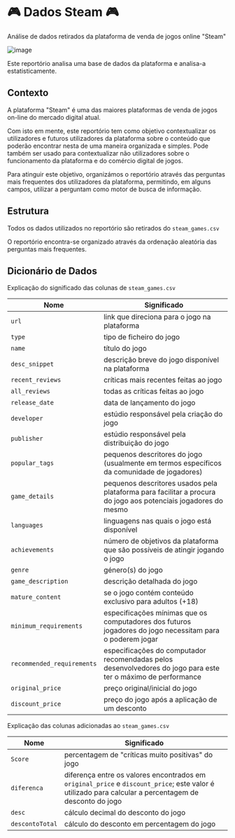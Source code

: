 # 🎮 Dados Steam 🎮
Análise de dados retirados da plataforma de venda de jogos online "Steam"

![image](https://i0.wp.com/otageek.com.br/wp-content/uploads/2021/03/Steam-logo-otageek.jpg?fit=810%2C456&ssl=1)

Este reportório analisa uma base de dados da plataforma e analisa-a estatisticamente.

## Contexto
A plataforma "Steam" é uma das maiores plataformas de venda de jogos on-line do mercado digital atual.

Com isto em mente, este reportório tem como objetivo contextualizar os utilizadores e futuros utilizadores da plataforma sobre o conteúdo que poderão encontrar nesta de uma maneira organizada e simples. Pode também ser usado para contextualizar não utilizadores sobre o funcionamento da plataforma e do comércio digital de jogos.

Para atinguir este objetivo, organizámos o reportório através das perguntas mais frequentes dos utilizadores da plataforma, permitindo, em alguns campos, utilizar a perguntam como motor de busca de informação.

## Estrutura

Todos os dados utilizados no reportório são retirados do `steam_games.csv`

O reportório encontra-se organizado através da ordenação aleatória das perguntas mais frequentes.

## Dicionário de Dados

Explicação do significado das colunas de `steam_games.csv`

| Nome | Significado |
| --- | --- |
| `url` | link que direciona para o jogo na plataforma |
| `type` | tipo de ficheiro do jogo |
| `name` | título do jogo |
| `desc_snippet` | descrição breve do jogo disponível na plataforma |
| `recent_reviews` | críticas mais recentes feitas ao jogo |
| `all_reviews` | todas as críticas feitas ao jogo |
| `release_date` | data de lançamento do jogo |
| `developer` | estúdio responsável pela criação do jogo |
| `publisher` | estúdio responsável pela distribuição do jogo |
| `popular_tags` | pequenos descritores do jogo (usualmente em termos específicos da comunidade de jogadores) |
| `game_details` | pequenos descritores usados pela plataforma para facilitar a procura do jogo aos potenciais jogadores do mesmo |
| `languages` | linguagens nas quais o jogo está disponível |
| `achievements` | número de objetivos da plataforma que são possíveis de atingir jogando o jogo |
| `genre` | género(s) do jogo |
| `game_description` | descrição detalhada do jogo |
| `mature_content` | se o jogo contém conteúdo exclusivo para adultos (+18) |
| `minimum_requirements` | especificações mínimas que os computadores dos futuros jogadores do jogo necessitam para o poderem jogar |
| `recommended_requirements` | especificações do computador  recomendadas pelos desenvolvedores do jogo para este ter o máximo de performance |
| `original_price` | preço original/inicial do jogo |
| `discount_price` | preço do jogo após a aplicação de um desconto |

Explicação das colunas adicionadas ao `steam_games.csv`

| Nome | Significado |
| --- | --- |
| `Score` | percentagem de "críticas muito positivas" do jogo |
| `diferenca` | diferença entre os valores encontrados em `original_price` e `discount_price`; este valor é utilizado para calcular a percentagem de desconto do jogo |
| `desc` | cálculo decimal do desconto do jogo |
| `descontoTotal` | cálculo do desconto em percentagem do jogo |
